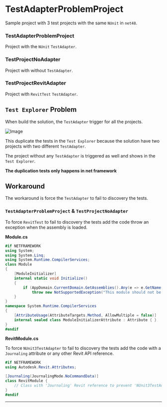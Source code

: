 # TestAdapterProblemProject

Sample project with 3 test projects with the same `NUnit` in `net48`.

### TestAdapterProblemProject

Project with the `NUnit` `TestAdapter`.

### TestProjectNoAdapter

Project with without `TestAdapter`.

### TestProjectRevitAdapter

Project with `RevitTest` `TestAdapter`.

## `Test Explorer` Problem

When build the solution, the `TestAdapter` trigger for all the projects.

![Image](https://github.com/user-attachments/assets/c3b28817-02f5-4c1e-9650-eccab960faab)

This duplicate the tests in the `Test Explorer` because the solution have two projects with two different `TestAdapter`.

The project without any `TestAdapter` is triggered as well and shows in the `Test Explorer`.

**The duplication tests only happens in net framework**

## Workaround

The workaround is force the `TestAdapter` to fail to discovery the tests.

### `TestAdapterProblemProject` & `TestProjectNoAdapter`

To force `RevitTest` to fail to discovery the tests add the code throw an exception when the assembly is loaded.

**Module.cs**
```C#
#if NETFRAMEWORK
using System;
using System.Linq;
using System.Runtime.CompilerServices;
class Module
{
    [ModuleInitializer]
    internal static void Initialize()
    {
        if (AppDomain.CurrentDomain.GetAssemblies().Any(e => e.GetName().Name.Contains("RevitTest")))
            throw new NotSupportedException("This module should not be used by RevitTest.");
    }
}
namespace System.Runtime.CompilerServices
{
    [AttributeUsage(AttributeTargets.Method, AllowMultiple = false)]
    internal sealed class ModuleInitializerAttribute : Attribute { }
}
#endif
```

**RevitModule.cs**

To force `NUnit3TestAdapter` to fail to discovery the tests add the code with a `Journaling` attribute or any other Revit API reference.

```C#
#if NETFRAMEWORK
using Autodesk.Revit.Attributes;

[Journaling(JournalingMode.NoCommandData)]
class RevitModule {
    // Class with 'Journaling' Revit reference to prevent 'NUnit3TestAdapter' to discovery tests.
}
#endif
```

---